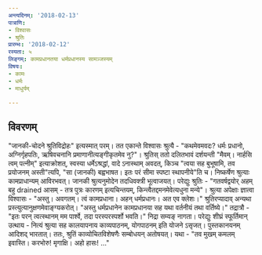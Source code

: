 ```yaml
---
अन्त्यदिनम्: '2018-02-13'
पात्राणि:
- विश्वासः
- श्रुतिः
प्रारम्भः: '2018-02-12'
रस्यता: ५
लिङ्गम्: कामप्रधानतया धर्मप्रधानस्य सामञ्जस्यम्
विषयः:
- कामः
- धर्मः
- माधुर्यम्

---
```


## विवरणम्
"जानकी-चोदने श्रुतिविद्रोहः" इत्यस्मात् परम्।
 तत एकान्ते विश्वासः श्रुत्यै - "कथमेवमवदः? धर्मः प्रधानो, अग्निर्गृहपतिः, ऋषिवचनानि प्रमाणानीत्यङ्गीकृतमेव नु?"। श्रुतिस् ततो दलितभावं दर्शयन्ती "मैवम्। नार्हसि त्वम् पत्नीम्" इत्याक्रोशत्, स्वस्या धर्मेऽश्रद्धां, वादे ऽनास्थाम् अवदत्, किञ्च "त्वया सह बुभूषामि, तव प्रयोजनम् अस्ती"त्यपि, "सा (जानकी) बह्वभाषत। इतः परं सीमा स्पष्टा स्थापनीये"ति च।
निष्कर्षेण श्रुत्याः कामप्राधान्यम् आविरभवत्। जानकी श्रुत्यनुमोदेन तदधिवक्त्री भूत्वाजयत्। परेद्युः श्रुतिः - "गतवर्षद्वयोर् अहम् बहु drained आसम् - तत्र पुत्रः कारणम् इत्यचिन्तयम्, किन्त्वैतद्दमनमेवेत्यधुना मन्ये"।
श्रुत्या अपेक्षाः ज्ञात्वा विश्वासः - "अस्तु। अवगतम्। त्वं कामप्रधाना। अहन् धर्मप्रधानः। अत एव क्लेशः।" श्रुतिरप्यादाव् अन्यथा प्रस्त्युत्यानुक्षणमेवाङ्ग्यकरोत्। "अस्तु धर्मप्रधानेन कामप्रधानया सह यथा वर्तनीयं तथा वर्तिष्ये।" तद्रात्रौ - "इतः परन् त्वत्स्थानम् मम पार्श्वे, तदा परस्परस्पर्शो भवति।" निद्रा सम्यङ् नागता। परेद्युः शीघ्रं स्फूर्तिमान् उत्थाय - नित्यं श्रुत्या सह कालयापनाय काव्यपाठनम्, योगपाठनम् इति योजने ऽसृजत्। पुस्तकानयनम् आदिशद् भारतात्। ततः, श्रुतिं काव्योचितविशेषणैः सम्बोधयन् अतोषयत्। यथा - "तव मुखम् कमलम् इवास्ति। करभोरु! मृगाक्षि। अहो हासः! …"

